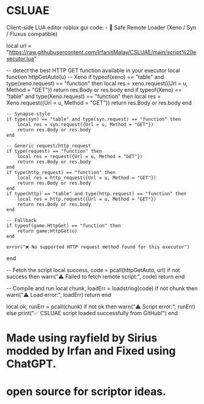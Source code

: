 # CSLUAE
Client-side LUA editor roblox gui
code:
    - 🧩 Safe Remote Loader (Xeno / Syn / Fluxus compatible)

local url = "https://raw.githubusercontent.com/IrfanisMalay/CSLUAE/main/script%20executor.lua"

-- detect the best HTTP GET function available in your executor
local function httpGetAuto(u)
    -- Xeno
    if typeof(xeno) == "table" and type(xeno.request) == "function" then
        local res = xeno.request({Url = u, Method = "GET"})
        return res.Body or res.body
    end
    if typeof(Xeno) == "table" and type(Xeno.request) == "function" then
        local res = Xeno.request({Url = u, Method = "GET"})
        return res.Body or res.body
    end

    -- Synapse-style
    if type(syn) == "table" and type(syn.request) == "function" then
        local res = syn.request({Url = u, Method = "GET"})
        return res.Body or res.body
    end

    -- Generic request/http_request
    if type(request) == "function" then
        local res = request({Url = u, Method = "GET"})
        return res.Body or res.body
    end
    if type(http_request) == "function" then
        local res = http_request({Url = u, Method = "GET"})
        return res.Body or res.body
    end
    if type(http) == "table" and type(http.request) == "function" then
        local res = http.request({Url = u, Method = "GET"})
        return res.Body or res.body
    end

    -- Fallback
    if typeof(game.HttpGet) == "function" then
        return game:HttpGet(u)
    end

    error("❌ No supported HTTP request method found for this executor")
end

-- Fetch the script
local success, code = pcall(httpGetAuto, url)
if not success then
    warn("⚠️ Failed to fetch remote script:", code)
    return
end

-- Compile and run
local chunk, loadErr = loadstring(code)
if not chunk then
    warn("⚠️ Load error:", loadErr)
    return
end

local ok, runErr = pcall(chunk)
if not ok then
    warn("⚠️ Script error:", runErr)
else
    print("✅ CSLUAE script loaded successfully from GitHub!")
end

# Made using rayfield by Sirius modded by Irfan and Fixed using ChatGPT.

# open source for scriptor ideas.
